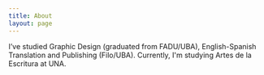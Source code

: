 ```yaml
---
title: About
layout: page
---
```


I’ve studied Graphic Design (graduated from FADU&shy;/UBA), English&shy;-Spanish Translation and Publishing (Filo&shy;/UBA). Currently, I'm studying Artes de la Escritura at UNA.
